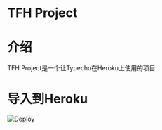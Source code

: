 TFH Project
=========================
# 介绍
TFH Project是一个让Typecho在Heroku上使用的项目
# 导入到Heroku
[![Deploy](https://www.herokucdn.com/deploy/button.svg)](https://heroku.com/deploy)
